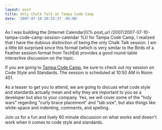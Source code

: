 ```yaml
---
layout: post
title: Only Chalk Talk at Tampa Code Camp
date: '2007-07-10 20:52:37 -05:00'
---
```


As I was building the [Internet Calendar]({% post_url /2007/2007-07-10-tampa-code-camp-session-calendar %}) for Tampa Code Camp, I realized that I have the dubious distinction of being the only Chalk Talk session. I am a little bit surprised since this format (which is very similar to the Birds of a Feather session format from TechEd) provides a good round-table interactive discussion on the topic.

If you are going to [Tampa Code Camp](http://www.tampacodecamp.com/), be sure to check out my session on Code Style and Standards. The session is scheduled at 10:50 AM in Room 451.

As a teaser to get you to attend, we are going to discuss what code style and standards actually mean and why they are important to you as a developer but also to your company. Yes, we will cover some of the "holy wars" regarding "curly brace placement" and "tab size", but also things like white-space and indenting, comments, and spelling. 

Join us for a fun and lively 60 minute discussion on what works and doesn't work when it comes to code style and standards.
